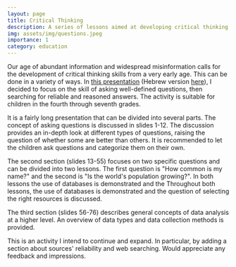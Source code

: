 ```yaml
---
layout: page
title: Critical Thinking
description: A series of lessons aimed at developing critical thinking skills
img: assets/img/questions.jpeg
importance: 1
category: education
---
```


Our age of abundant information and widespread misinformation calls for the development of critical thinking skills from a very early age. This can be done in a variety of ways. In <a href="/al-folio/assets/pdf/critical_thinking.pdf">this presentation<a> (Hebrew version <a href="/al-folio/assets/pdf/critical_thinking_heb.pdf">here<a>), I decided to focus on the skill of asking well-defined questions, then searching for reliable and reasoned answers. The activity is suitable for children in the fourth through seventh grades.

It is a fairly long presentation that can be divided into several parts. The concept of asking questions is discussed in slides 1-12. The discussion provides an in-depth look at different types of questions, raising the question of whether some are better than others. It is recommended to let the children ask questions and categorize them on their own.

The second section (slides 13-55) focuses on two specific questions and can be divided into two lessons. The first question is "How common is my name?" and the second is "Is the world's population growing?". In both lessons the use of databases is demonstrated and the Throughout both lessons, the use of databases is demonstrated and the question of selecting the right resources is discussed.

The third section (slides 56-76) describes general concepts of data analysis at a higher level. An overview of data types and data collection methods is provided. 

This is an activity I intend to continue and expand. In particular, by adding a section about sources' reliability and web searching. Would appreciate any feedback and impressions. 
